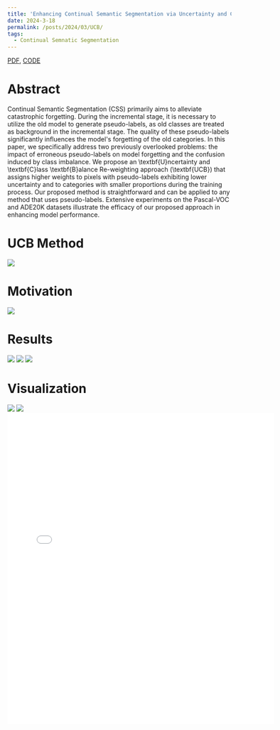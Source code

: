 ```yaml
---
title: 'Enhancing Continual Semantic Segmentation via Uncertainty and Class Balance Re-weighting'
date: 2024-3-18
permalink: /posts/2024/03/UCB/
tags:
  - Continual Semnatic Segmentation
---
```

[PDF](jackchen.cloud), [CODE](jackchen.cloud)

Abstract
======
Continual Semantic Segmentation (CSS) primarily aims to alleviate catastrophic forgetting. During the incremental stage, it is necessary to utilize the old model to generate pseudo-labels, as old classes are treated as background in the incremental stage. The quality of these pseudo-labels significantly influences the model's forgetting of the old categories. In this paper, we specifically address two previously overlooked problems: the impact of erroneous pseudo-labels on model forgetting and the confusion induced by class imbalance. We propose an \textbf{U}ncertainty and \textbf{C}lass \textbf{B}alance Re-weighting approach (\textbf{UCB}) that assigns higher weights to pixels with pseudo-labels exhibiting lower uncertainty and to categories with smaller proportions during the training process. Our proposed method is straightforward and can be applied to any method that uses pseudo-labels. Extensive experiments on the Pascal-VOC and ADE20K datasets illustrate the efficacy of our proposed approach in enhancing model performance.

UCB Method
======
<img src='/liangzc/_posts/images/main.jpg'>

Motivation
======
<img src='/liangzc/_posts/images/uncertainty-visualize.jpg'>

Results
======
<img src='/liangzc/_posts/images/table1.png'>
<img src='/liangzc/_posts/images/table2.png'>
<img src='/liangzc/_posts/images/results_step.png'>


Visualization
======
<img src='/liangzc/_posts/images/visualization.jpg'>

<img src='500x300.jpg'>

<embed src="{{ site.baseurl }}/files/paper1.pdf" width="600" height="700" type='application/pdf'> 
